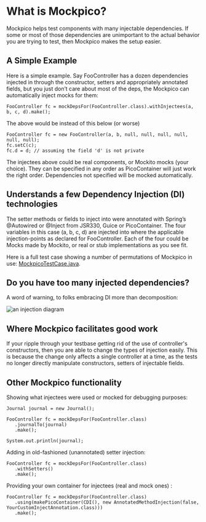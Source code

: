 What is Mockpico?
=================

Mockpico helps test components with many injectable dependencies. If some or most of those dependencies are unimportant to the actual behavior you are trying to test, then Mockpico makes the setup easier.

A Simple Example
----------------

Here is a simple example. Say FooController has a dozen dependencies injected in through the constructor, setters and appropriately annotated fields, but you just don’t care about most of the deps, the Mockpico can automatically inject mocks for them:

    FooController fc = mockDepsFor(FooController.class).withInjectees(a, b, c, d).make();

The above would be instead of this below (or worse)

    FooController fc = new FooController(a, b, null, null, null, null, null, null);
    fc.setC(c);
    fc.d = d; // assuming the field 'd' is not private

The injectees above could be real components, or Mockito mocks (your choice).  They can be specified in any order as PicoContainer will just work the right order.  Dependencies not specified will be mocked automatically.

Understands a few Dependency Injection (DI) technologies
--------------------------------------------------------

The setter methods or fields to inject into were annotated with Spring’s @Autowired or @Inject from JSR330, Guice or PicoContainer. The four variables in this case (a, b, c, d) are injected into where the applicable injection-points as declared for FooController. Each of the four could be Mocks made by Mockito, or real or stub implementations as you see fit.

Here is a full test case showing a number of permutations of Mockpico in use:
[MockpicoTestCase.java](mockpico/blob/master/src/test/java/com/thoughtworks/mockpico/MockpicoTestCase.java).

Do you have too many injected dependencies?
-------------------------------------------

A word of warning, to folks embracing DI more than decomposition:

![an injection diagram](http://paulhammant.com/images/injection-diag.png "Collaborators Are Better")

Where Mockpico facilitates good work
------------------------------------

If your ripple through your testbase getting rid of the use of controller's constructors, then you are able to change the types of injection easily. This is because the change only affects a single controller at a time, as the tests no longer directly manipulate constructors, setters of injectable fields.

Other Mockpico functionality
----------------------------

Showing what injectees were used or mocked for debugging purposes:

    Journal journal = new Journal();

    FooController fc = mockDepsFor(FooController.class)
       .journalTo(journal)
       .make();

    System.out.println(journal);

Adding in old-fashioned (unannotated) setter injection:
         
    FooController fc = mockDepsFor(FooController.class)
       .withSetters()
       .make();

Providing your own container for injectees (real and mock ones) :

    FooController fc = mockDepsFor(FooController.class)
       .using(makePicoContainer(CDI(), new AnnotatedMethodInjection(false, YourCustomInjectAnnotation.class)))
       .make();
